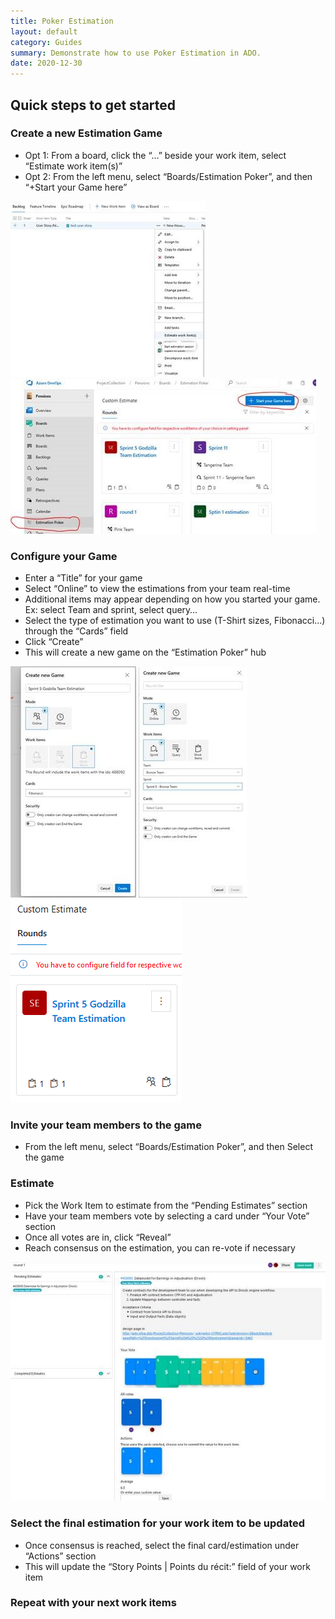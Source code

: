 ```yaml
---
title: Poker Estimation
layout: default
category: Guides
summary: Demonstrate how to use Poker Estimation in ADO.
date: 2020-12-30
---
```


## Quick steps to get started

### Create a new Estimation Game

*	Opt 1: From a board, click the “…” beside your work item, select “Estimate work item(s)”
*	Opt 2: From the left menu, select “Boards/Estimation Poker”, and then “+Start your Game here”

![Poker01](../assets/PokerEstimation/Poker_Est_01_EN.jpg)
![Poker02](../assets/PokerEstimation/Poker_Est_02_EN.jpg)

### Configure your Game

*	Enter a “Title” for your game
*	Select “Online” to view the estimations from your team real-time
*	Additional items may appear depending on how you started your game. Ex: select Team and sprint, select query…
*	Select the type of estimation you want to use (T-Shirt sizes, Fibonacci…) through the “Cards” field
*	Click “Create”
*	This will create a new game on the “Estimation Poker” hub

![Poker03](../assets/PokerEstimation/Poker_Est_03_EN.jpg)
![Poker04](../assets/PokerEstimation/Poker_Est_04_EN.jpg)
![Poker05](../assets/PokerEstimation/Poker_Est_05_EN.png)

### Invite your team members to the game

*	From the left menu, select “Boards/Estimation Poker”, and then Select the game

### Estimate

*	Pick the Work Item to estimate from the “Pending Estimates” section
*	Have your team members vote by selecting a card under “Your Vote” section
*	Once all votes are in, click “Reveal”
*	Reach consensus on the estimation, you can re-vote if necessary

![Poker06](../assets/PokerEstimation/Poker_Est_06_EN.jpg)

### Select the final estimation for your work item to be updated

*	Once consensus is reached, select the final card/estimation under “Actions” section
*	This will update the “Story Points | Points du récit:” field of your work item

### Repeat with your next work items
